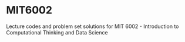 # MIT6002
Lecture codes and problem set solutions for MIT 6002 - Introduction to Computational Thinking and Data Science
